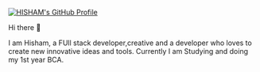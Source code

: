 [![HISHAM's GitHub Profile](https://daviseford.com/blog/public/img/thumbnails/misc/react-logo.png)](https://github.com/HishamIsmailp)


Hi there 👋

I am Hisham, a FUll stack developer,creative and a developer who loves to create new innovative ideas and tools. Currently I am Studying and doing my 1st year BCA.
